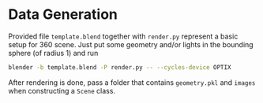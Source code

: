# Data Generation

Provided file `template.blend` together with `render.py` represent a basic setup for 360 scene. Just put some geometry and/or lights in the bounding sphere (of radius 1) and run
```bash
blender -b template.blend -P render.py -- --cycles-device OPTIX
```
After rendering is done, pass a folder that contains `geometry.pkl` and `images` when constructing a `Scene` class.